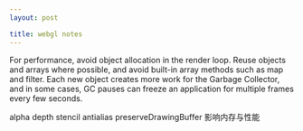 ```yaml
---
layout: post

title: webgl notes
---
```


For performance, avoid object allocation in the render loop. Reuse objects and arrays where possible, and avoid built-in array methods such as map and filter. Each new object creates more work for the Garbage Collector, and in some cases, GC pauses can freeze an application for multiple frames every few seconds.

alpha depth stencil antialias preserveDrawingBuffer 影响内存与性能

